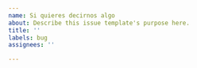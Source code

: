 ```yaml
---
name: Si quieres decirnos algo
about: Describe this issue template's purpose here.
title: ''
labels: bug
assignees: ''

---
```



